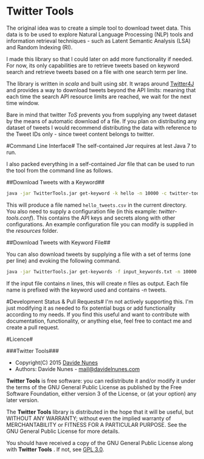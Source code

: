 Twitter Tools 
=============
The original idea was to create a simple tool to download tweet data. This data is to be used to explore Natural Language Processing (NLP) tools and information retrieval techniques - such as Latent Semantic Analysis (LSA) and Random Indexing (RI). 

I made this library so that I could later on add more functionality if needed. For now, its only capabilities are to retrieve tweets based on keyword search and retrieve tweets based on a file with one search term per line. 

The library is written in _scala_ and built using _sbt_. It wraps around [Twitter4J](http://twitter4j.org/en/) and provides a way to download tweets beyond the API limits: meaning that each time the search API resource limits are reached, we wait for the next time window.

Bare in mind that twitter _ToS_ prevents you from supplying any tweet dataset by the means of automatic download of a file. If you plan on distributing any dataset of tweets I would recommend distributing the data with reference to the Tweet IDs only - since tweet content belongs to twitter. 

#Command Line Interface#
The self-contained _Jar_ requires at lest Java 7 to run.

I also packed everything in a self-contained _Jar_ file that can be used to run the tool from the command line as follows.

##Download Tweets with a Keyword##

```bash
java -jar TwitterTools.jar get-keyword -k hello -n 10000 -c twitter-tools.conf
```

This will produce a file named `hello_tweets.csv` in the current directory. You also need to supply a configuration file (in this example: _twitter-tools.conf_). This contains the API keys and secrets along with other configurations. An example configuration file you can modify is supplied in the _resources_ folder.

##Download Tweets with Keyword File##

You can also download tweets by supplying a file with a set of terms (one per line) and evoking the following command. 

```bash
java -jar TwitterTools.jar get-keywords -f input_keywords.txt -n 10000 -c twitter-tools.conf
```

If the input file contains _n_ lines, this will create _n_ files as output. Each file name is prefixed with the keyword used and contains _-n_ tweets. 

#Development Status & Pull Requests#
I'm not actively supporting this. I'm just modifying it as needed to fix potential bugs or add functionality according to my needs. If you find this useful and want to contribute with documentation, functionality, or anything else, feel free to contact me and create a pull request. 

#Licence#

###Twitter Tools###

* Copyright(C) 2015 [Davide Nunes](http://davidenunes.com)
* Authors: Davide Nunes - mail@davidelnunes.com

**Twitter Tools** is free software: you can redistribute it and/or modify it under the terms of the GNU General Public License as published by the Free Software Foundation, either version 3 of the License, or (at your option) any later version.

The **Twitter Tools** library is distributed in the hope that it will be useful, but WITHOUT ANY WARRANTY; without even the implied warranty of MERCHANTABILITY or FITNESS FOR A PARTICULAR PURPOSE. See the GNU General Public License for more details.

You should have received a copy of the GNU General Public License along with **Twitter Tools** . If not, see [GPL 3.0](http://www.gnu.org/licenses/gpl-3.0.html).






